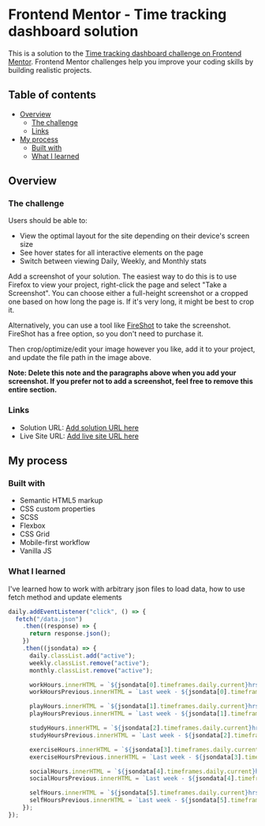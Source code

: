 # Frontend Mentor - Time tracking dashboard solution

This is a solution to the [Time tracking dashboard challenge on Frontend Mentor](https://www.frontendmentor.io/challenges/time-tracking-dashboard-UIQ7167Jw). Frontend Mentor challenges help you improve your coding skills by building realistic projects. 

## Table of contents

- [Overview](#overview)
  - [The challenge](#the-challenge)
  - [Links](#links)
- [My process](#my-process)
  - [Built with](#built-with)
  - [What I learned](#what-i-learned)

## Overview

### The challenge

Users should be able to:

- View the optimal layout for the site depending on their device's screen size
- See hover states for all interactive elements on the page
- Switch between viewing Daily, Weekly, and Monthly stats


Add a screenshot of your solution. The easiest way to do this is to use Firefox to view your project, right-click the page and select "Take a Screenshot". You can choose either a full-height screenshot or a cropped one based on how long the page is. If it's very long, it might be best to crop it.

Alternatively, you can use a tool like [FireShot](https://getfireshot.com/) to take the screenshot. FireShot has a free option, so you don't need to purchase it. 

Then crop/optimize/edit your image however you like, add it to your project, and update the file path in the image above.

**Note: Delete this note and the paragraphs above when you add your screenshot. If you prefer not to add a screenshot, feel free to remove this entire section.**

### Links

- Solution URL: [Add solution URL here](https://github.com/TomasScerbak/time-tracking-dashboard.git)
- Live Site URL: [Add live site URL here](https://tomasscerbak.github.io/time-tracking-dashboard/)

## My process

### Built with

- Semantic HTML5 markup
- CSS custom properties
- SCSS
- Flexbox
- CSS Grid
- Mobile-first workflow
- Vanilla JS

### What I learned

I've learned how to work with arbitrary json files to load data, how to use fetch method and update elements


```js
daily.addEventListener("click", () => {
  fetch("/data.json")
    .then((response) => {
      return response.json();
    })
    .then((jsondata) => {
      daily.classList.add("active");
      weekly.classList.remove("active");
      monthly.classList.remove("active");

      workHours.innerHTML = `${jsondata[0].timeframes.daily.current}hrs`;
      workHoursPrevious.innerHTML = `Last week - ${jsondata[0].timeframes.daily.previous}hrs`;

      playHours.innerHTML = `${jsondata[1].timeframes.daily.current}hrs`;
      playHoursPrevious.innerHTML = `Last week - ${jsondata[1].timeframes.daily.previous}hrs`;

      studyHours.innerHTML = `${jsondata[2].timeframes.daily.current}hrs`;
      studyHoursPrevious.innerHTML = `Last week - ${jsondata[2].timeframes.daily.previous}hrs`;

      exerciseHours.innerHTML = `${jsondata[3].timeframes.daily.current}hrs`;
      exerciseHoursPrevious.innerHTML = `Last week - ${jsondata[3].timeframes.daily.previous}hrs`;

      socialHours.innerHTML = `${jsondata[4].timeframes.daily.current}hrs`;
      socialHoursPrevious.innerHTML = `Last week - ${jsondata[4].timeframes.daily.previous}hrs`;

      selfHours.innerHTML = `${jsondata[5].timeframes.daily.current}hrs`;
      selfHoursPrevious.innerHTML = `Last week - ${jsondata[5].timeframes.daily.previous}hrs`;
    });
});
```

